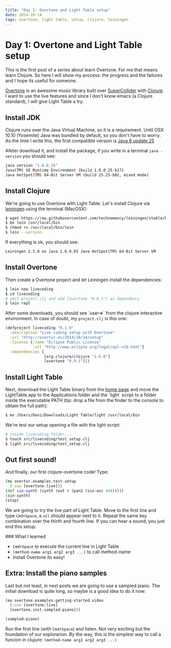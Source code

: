 ```yaml
---
title: "Day 1: Overtone and Light Table setup"
date: 2014-10-14
tags: overtone, light table, setup, clojure, leiningen
---
```


# Day 1: Overtone and Light Table setup

This is the first post of a series about learn Overtone. For me that means
learn Clojure. So here I will show my process: the progress and the failures
and I hope its useful for someone.

[Overtone](https://github.com/overtone/overtone) is an awesome music
library built over [SuperCollider](http://supercollider.sourceforge.net/) with
[Clojure](http://clojure.org/). I want to use the live features and
 since I don't know emacs (a Clojure standard), I will give Light Table a try.

## Install JDK

Clojure runs over the Java Virtual Machine, so it is a requirement. Until OSX 10.10
(Yosemite) Java was bundled by default, so you don't have to worry. As the time
I write this, the first compatible version is
[Java 8 update 25](http://www.oracle.com/technetwork/java/javase/downloads/jdk8-downloads-2133151.html)

Afeter download it, and install the package, if you write in a terminal
`java -version` you should see:

~~~ bash
java version "1.8.0_25"
Java(TM) SE Runtime Environment (build 1.8.0_25-b17)
Java HotSpot(TM) 64-Bit Server VM (build 25.25-b02, mixed mode)
~~~


## Install Clojure

We're going to use Overtone with Light Table. Let's install Clojure via
[leiningen](https://github.com/technomancy/leiningen) using the terminal (MacOSX):

~~~ bash
$ wget https://raw.githubusercontent.com/technomancy/leiningen/stable/bin/lein
$ mv lein /usr/local/bin
$ chmod +x /usr/local/bin/lein
$ lein --version
~~~

If everything is ok, you should see:

~~~ bash
Leiningen 2.5.0 on Java 1.6.0_65 Java HotSpot(TM) 64-Bit Server VM
~~~

## Install Overtone

Then create a Overtone project and let Leiningen install the dependencies:

~~~ bash
$ lein new livecoding
$ cd livecoding
# edit project.clj and add [overtone "0.9.1"] as dependency
$ lein repl
~~~

After some downloads, you should see ´user=>´ from the clojure interactive
environment. In case of doubt, my `project.clj` is this one:

~~~ clojure
(defproject livecoding "0.1.0"
  :description "Live coding setup with Overtone"
  :url "http://overtur.es/2014/10/14/setup"
  :license {:name "Eclipse Public License"
            :url "http://www.eclipse.org/legal/epl-v10.html"}
  :dependencies [
                 [org.clojure/clojure "1.6.0"]
                 [overtone "0.9.1"]])
~~~

## Install Light Table

Next, download the Light Table binary from the [home page](http://lighttable.com/)
and move the LightTable.app to the Applications folder and the ´light´ script
to a folder inside the executable PATH (tip: drop a file from the finder to
the console to obtain the full path):

~~~ bash
$ mv /Users/Dani/Downloads/Light Table/light /usr/local/bin
~~~

We're test our setup opening a file with the light script:

~~~ bash
# inside livecoding folder...
$ touch src/livecoding/test_setup.clj
$ light src/livecoding/test_setup.clj
~~~


## Out first sound!

And finally, our first clojure-overtone code! Type:

~~~ clojure
(ns overtur.examples.test-setup
  (:use [overtone.live]))
(def sin-synth (synth (out 0 (pan2 (sin-osc 440)))))
(sin-synth)
(stop)
~~~

We are going to try the live part of Light Table. Move to the first line
and type `Cmd+Space`, a `nil` should appear next to it. Repeat the same key
combination over the thirth and fourth line. If you can hear a sound, you
just end this setup.

### What I learned

- `Cmd+Space` to execute the current line in Light Table
- `(method-name arg1 arg2 arg3 ...)` to call method-name
- Install Overtone its easy!


## Extra: Install the piano samples

Last but not least, in next posts we are going to use a sampled piano.
The initial download is quite long, so maybe is a good idea to do it now:

~~~ clojure
(ns overtone.examples.getting-started.video
  (:use [overtone.live]
  [overtone.inst.sampled-piano]))

(sampled-piano)
~~~

Run the first line (with `Cmd+Space`) and listen. Not very exciting but the
foundation of our explorarion. By the way, this is the simplest way to call a
funcion in clujure: `(method-name arg1 arg2 arg3 ...)`
